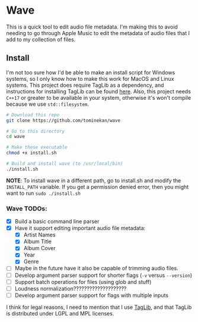 # Wave

This is a quick tool to edit audio file metadata. I'm making this to avoid needing to go through Apple Music to edit the metadata of audio files that I add to my collection of files.


## Install
I'm not too sure how I'd be able to make an install script for Windows systems, so I only know how to make this work for MacOS and Linux systems.
This project does require TagLib as a dependency, and instructions for installing TagLib can be found [here](https://github.com/taglib/taglib/blob/master/INSTALL.md). 
Also, this project needs `C++17` or greater to be available in your system, otherwise it's won't compile because we use `std::filesystem`.

```sh
# Download this repo
git clone https://github.com/tominekan/wave

# Go to this directory
cd wave

# Make these executable
chmod +x install.sh

# Build and install wave (to /usr/local/bin)
./install.sh
```

**NOTE**: To install wave in a different path, go to install.sh and modify the `INSTALL_PATH` variable. If you get a permission denied error, then you might want to run `sudo ./install.sh`

### Wave TODOs:
- [x] Build a basic command line parser
- [x] Have it support editing important audio file metadata:
    - [x] Artist Names
    - [x] Album Title
    - [x] Album Cover
    - [x] Year
    - [x] Genre
- [ ] Maybe in the future have it also be capable of trimming audio files.
- [ ] Develop argument parser support for shorter flags (`-v` versus `--version`)
- [ ] Support batch operations for files (using glob and stuff)
- [ ] Loudness normalization????????????????????
- [ ] Develop argument parser support for flags with multiple inputs 

I think for legal reasons, I need to mention that I use [TagLib](https://taglib.org/api/index.html), and that TagLib is distributed under LGPL and MPL licenses.
